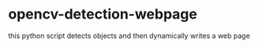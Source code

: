 # opencv-detection-webpage
this python script detects objects and then dynamically writes a web page
